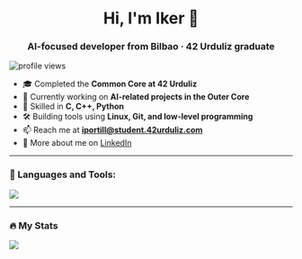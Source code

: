 <h1 align="center">Hi, I'm Iker 👋</h1>
<h3 align="center">AI-focused developer from Bilbao · 42 Urduliz graduate</h3>

<div id="badges">
  <img src="https://komarev.com/ghpvc/?username=Iportill2&style=flat-square&color=red" alt="profile views"/>
</div>

- 🎓 Completed the **Common Core at 42 Urduliz**
- 🤖 Currently working on **AI-related projects in the Outer Core**
- 🧠 Skilled in **C, C++, Python**
- 🛠️ Building tools using **Linux, Git, and low-level programming**
- 📫 Reach me at **iportill@student.42urduliz.com**
- 🔗 More about me on [LinkedIn](https://www.linkedin.com/in/iker-portillo/)

---

<h3 align="left">🧰 Languages and Tools:</h3>
<p align="left">
  <img src="https://skillicons.dev/icons?i=c,cpp,python,linux,git,github,vscode" />
</p>

---

### 🔥 My Stats
<img src="https://github-readme-stats.vercel.app/api/top-langs/?username=Iportill2&layout=compact&theme=blue-green" />


